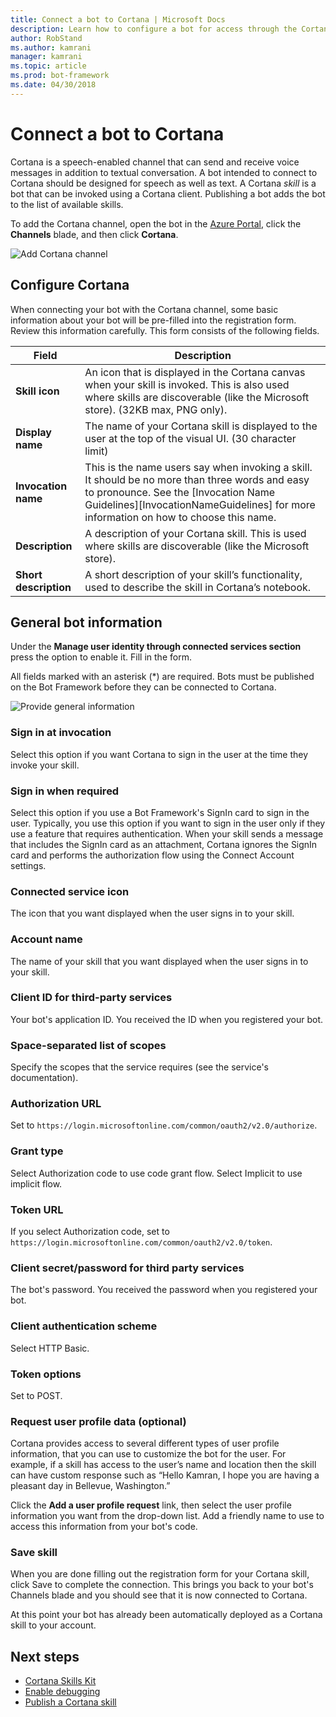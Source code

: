 ```yaml
---
title: Connect a bot to Cortana | Microsoft Docs
description: Learn how to configure a bot for access through the Cortana interface.
author: RobStand
ms.author: kamrani
manager: kamrani
ms.topic: article
ms.prod: bot-framework
ms.date: 04/30/2018
---
```

# Connect a bot to Cortana

Cortana is a speech-enabled channel that can send and receive voice messages in addition to textual conversation. A bot intended to connect to Cortana should be designed for speech as well as text. A Cortana *skill* is a bot that can be invoked using a Cortana client. Publishing a bot adds the bot to the list of available skills. 

To add the Cortana channel, open the bot in the [Azure Portal](https://portal.azure.com/), click the **Channels** blade, and then click **Cortana**.

![Add Cortana channel](~/media/channels/cortana-addchannel.png)

## Configure Cortana
When connecting your bot with the Cortana channel, some basic information about your bot will be pre-filled into the registration form. Review this information carefully. This form consists of the following fields.

| Field | Description |
|------|------|
| **Skill icon** | An icon that is displayed in the Cortana canvas when your skill is invoked. This is also used where skills are discoverable (like the Microsoft store). (32KB max, PNG only).|
| **Display name** | The name of your Cortana skill is displayed to the user at the top of the visual UI. (30 character limit) |
| **Invocation name** | This is the name users say when invoking a skill. It should be no more than three words and easy to pronounce. See the [Invocation Name Guidelines][InvocationNameGuidelines] for more information on how to choose this name.|
| **Description** | A description of your Cortana skill. This is used where skills are discoverable (like the Microsoft store). |
| **Short description** | A short description of your skill’s functionality, used to describe the skill in Cortana’s notebook. |


## General bot information

Under the **Manage user identity through connected services section** press the option to enable it. Fill in the form. 

All fields marked with an asterisk (*) are required. Bots must be published on the Bot Framework before they can be connected to Cortana.

![Provide general information](~/media/channels/cortana-details.png)

### Sign in at invocation
Select this option if you want Cortana to sign in the user at the time they invoke your skill.

### Sign in when required
Select this option if you use a Bot Framework's SignIn card to sign in the user. Typically, you use this option if you want to sign in the user only if they use a feature that requires authentication. When your skill sends a message that includes the SignIn card as an attachment, Cortana ignores the SignIn card and performs the authorization flow using the Connect Account settings.

### Connected service icon
The icon that you want displayed when the user signs in to your skill.

### Account name
The name of your skill that you want displayed when the user signs in to your skill. 

### Client ID for third-party services
Your bot's application ID. You received the ID when you registered your bot.

### Space-separated list of scopes
Specify the scopes that the service requires (see the service's documentation).

### Authorization URL
Set to `https://login.microsoftonline.com/common/oauth2/v2.0/authorize`.

### Grant type
Select Authorization code to use code grant flow. Select Implicit to use implicit flow.

### Token URL
If you select Authorization code, set to `https://login.microsoftonline.com/common/oauth2/v2.0/token`.

### Client secret/password for third party services
The bot's password. You received the password when you registered your bot.

### Client authentication scheme
Select HTTP Basic.

### Token options
Set to POST.

### Request user profile data (optional)
Cortana provides access to several different types of user profile information, that you can use to customize the bot for the user. For example, if a skill has access to the user’s name and location then the skill can have custom response such as “Hello Kamran, I hope you are having a pleasant day in Bellevue, Washington.”

Click the **Add a user profile request** link, then select the user profile information you want from the drop-down list. Add a friendly name to use to access this information from your bot's code. 

### Save skill
When you are done filling out the registration form for your Cortana skill, click Save to complete the connection. This brings you back to your bot's Channels blade and you should see that it is now connected to Cortana.

At this point your bot has already been automatically deployed as a Cortana skill to your account. 

## Next steps
* [Cortana Skills Kit](https://aka.ms/CortanaSkillsDocs)
* [Enable debugging](bot-service-debug-cortana-skill.md)
* [Publish a Cortana skill][publish]



[invocation]: https://aka.ms/cortana-invocation-guidelines
[publish]: https://docs.microsoft.com/en-us/cortana/skills/publish-skill
[connected]: https://aka.ms/CortanaSkillsBotConnectedAccount
[CortanaEntity]: https://aka.ms/lgvcto
